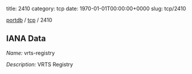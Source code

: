 title: 2410
category: tcp
date: 1970-01-01T00:00:00+0000
slug: tcp/2410

[portdb](/) / [tcp](/category/tcp.html) / 2410


## IANA Data

_Name:_ vrts-registry

_Description:_ VRTS Registry

